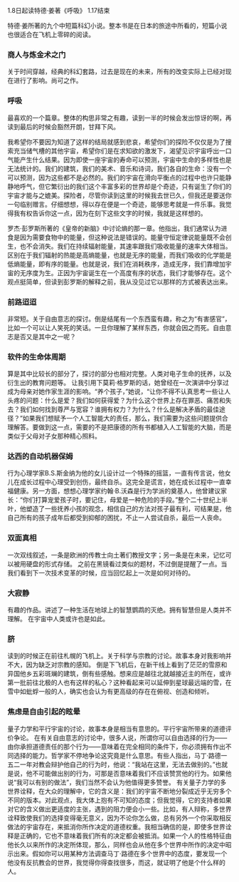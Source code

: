 
1.8日起读特德·姜著《呼吸》
1.17结束

特德·姜所著的九个中短篇科幻小说。整本书是在日本的旅途中所看的，短篇小说也很适合在飞机上零碎的阅读。

### 商人与炼金术之门
关于时间穿越，经典的科幻套路，过去是现在的未来，所有的改变实际上已经对现在进行了影响。尚可之作。

### 呼吸
最喜欢的一个篇章。整体的构思非常之有趣，读到一半的时候会发出惊讶的啊，再读到最后的时候会豁然开朗，甘拜下风。

我希望你不要因为知道了这样的结局就感到悲哀，希望你们的探险不仅仅是为了搜索充当储气槽的其他宇宙，希望你们是在求知欲的激发下，渴望见识宇宙呼出一口气能产生什么结果。因为即使一座宇宙的寿命可以预测，宇宙中生命的多样性也是无法统计的。我们的建筑，我们的美术、音乐和诗词，我们各自的生命：没有一个可以预测，因为这些都不是必然的。我们的宇宙在滑向平衡点的过程中也许只能静静地呼气，但它繁衍出的我们这个丰富多彩的世界却是个奇迹，只有诞生了你们的宇宙才能与之媲美。探险者，尽管你读到这里的时候我去世已久，但我还是要送你一句临别赠言。仔细想想，得以存在便是一个奇迹，能够思考就是一件乐事。我觉得我有权告诉你这一点，因为在刻下这些文字的时候，我就是这样想的。

罗杰·彭罗斯所著的《皇帝的新脑》中讨论熵的那一章。他指出，我们通常认为进食是因为需要食物中的能量，但这种说法是错误的。能量守恒定律说能量既不会创生，也不会消失。我们在持续辐射能量，其速率跟我们吸收能量的速率大体相当。区别在于我们辐射的热能是高熵能量，也就是无序的能量，而我们吸收的化学能是低熵能量，即有序的能量。也就是说，我们在消耗秩序，造成无序，我们靠增加宇宙的无序度为生。正因为宇宙诞生在一个高度有序的状态，我们才能够存在。这个观点挺简单，但读到彭罗斯的解释之前，我从没见过它以那样的方式被表达出来。


### 前路迢迢
非常短。关于自由意志的探讨。倒是结尾有一个东西蛮有趣，称之为“有害感官”，比如一个可以让人笑死的笑话。一旦你理解了某样东西，你就会因之而死。自由意志是否又是其中之一呢？


### 软件的生命体周期
算是其中比较长的部分了，探讨的部分也相对完整。人类对电子生命的抚养，以及衍生出的教育问题等。
让我引用下莫莉·格罗斯的话，她曾经在一次演讲中分享过成为母亲对她作家生涯的影响。“养个孩子，”她说，“让你不得不认真思考一些让人头疼的问题：什么是爱？我们如何获得爱？为什么这个世界上存在罪恶、痛苦和失去？我们如何找到尊严与宽容？谁拥有权力？为什么？什么是解决矛盾的最佳途径？”如果我们想赋予一个人工智能大的责任，那么，我们需要为这些问题提供合理解答。要做到这一点，需要的不是把康德的所有书都植入人工智能的大脑，而是类似于父母对子女那种精心照料。


###  达西的自动机器保姆
行为心理学家B.S.斯金纳为他的女儿设计过一个特殊的摇篮，一直有传言说，他女儿在成长过程中心理受到创伤，最终自杀。这完全是谎言，她在成长过程中一直幸福健康。另一方面，想想心理学家约翰·B.沃森是行为学派的奠基人，他曾建议家长：“你们打算宠爱孩子时，要记住，母爱是一种危险的手段。”整个二十世纪上半叶，他塑造了一些抚养小孩的观念，相信自己的方法对孩子最有利，可结果是，他自己所有的孩子成年后都受到抑郁的困扰，不止一人尝试自杀，最后一人丧命。

### 双面真相
一次双线叙述，一条是欧洲的传教士向土著们教授文字；另一条是在未来，记忆可以被用硬盘的形式存储。
之前在黑镜看过类似的题材，不过倒是提醒了一点。当我们看到下一次技术变革的时候，应当回忆起上一次是如何对待的。

### 大寂静
有趣的作品。讲述了一种生活在地球上的智慧鹦鹉的灭绝。拥有智慧但是人类并不理解。
在宇宙中人类或许也是如此。

### 脐
读到的时候正在前往札幌的飞机上。关于科学与宗教的讨论。故事本身对我影响并不大，因为缺乏对宗教的感知。
倒是下飞机后，在新干线上看到了茫茫的雪原和异国他乡五彩斑斓的建筑，倒有些感触。想来应是越往北就越接近主的所在，或许第一批前往北极的人也有这样的私心？这种看起来可以延伸到星球最远端的雪，在雪中如蚍蜉一般的人，确实也会认为有更高级的存在在俯视、创造和倾听。

### 焦虑是自由引起的眩晕
量子力学和平行宇宙的讨论，故事本身是相当有意思的。平行宇宙所带来的道德评价争论。
在有关自由意志的讨论中，很多人说，所谓你可以自由选择的行为——由你承担道德责任的那个行为——意味着在完全相同的条件下，你必须拥有作出不同选择的能力。哲学家不停地争论这究竟是什么意思。有些人指出，马丁·路德一五二一年对教会辩护他自己的行为时，他说：“我站在这里，无法去做别的。”也就是说，他不可能做出别的行为，可那是否意味着我们不应该赞赏他的行为。如果他说“我可以有别的做法”，我们当然不会认为他值得更多赞誉。
有关量子力学的多世界诠释，在大众的理解中，它的含义是：我们的宇宙不断地分裂成近乎无穷多个不同的版本。对此观点，我大体上抱有不可知的态度；但我觉得，它的支持者如果对它的含义做出更适度的主张，遇到的阻力便会小一些。比如，有人辩称，多世界诠释致使我们的选择变得毫无意义，因为不论你怎么做，总有另外一个你采取相反做法的宇宙存在，来抵消你所作决定的道德权重。我相当确信的是，即使多世界诠释是正确的，它也不意味着我们所有的决定都会被抵消。如果一个人的性格特征由他长久以来所作的决定所体现，那么，同样也会从他在多个世界中所作的决定中昭示出来。假如你可以用某种方法调查马丁·路德在多个世界中的态度，要发现一个他没有反抗教会的世界，我觉得你得查找很多，而这，就证明了他是个什么样的人。